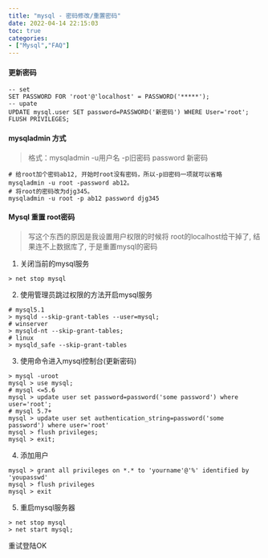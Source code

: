 ```yaml
---
title: "mysql - 密码修改/重置密码"
date: 2022-04-14 22:15:03
toc: true
categories:
- ["Mysql","FAQ"]
---
```


#### 更新密码



```
-- set
SET PASSWORD FOR 'root'@'localhost' = PASSWORD('*****');
-- upate
UPDATE mysql.user SET password=PASSWORD('新密码') WHERE User='root';
FLUSH PRIVILEGES;
```

#### mysqladmin 方式
> 格式：mysqladmin -u用户名 -p旧密码 password 新密码

```
# 给root加个密码ab12, 开始时root没有密码，所以-p旧密码一项就可以省略
mysqladmin -u root -password ab12。
# 将root的密码改为djg345。
mysqladmin -u root -p ab12 password djg345
```

#### Mysql 重置 root密码
> 写这个东西的原因是我设置用户权限的时候将 root的localhost给干掉了, 结果连不上数据库了, 于是重置mysql的密码

1. 关闭当前的mysql服务
```
> net stop mysql
```

2. 使用管理员跳过权限的方法开启mysql服务
```
# mysql5.1
> mysqld --skip-grant-tables --user=mysql;
# winserver
> mysqld-nt --skip-grant-tables;
# linux
> mysqld_safe --skip-grant-tables
```

3. 使用命令进入mysql控制台(更新密码)
```
> mysql -uroot
mysql > use mysql;
# mysql <=5.6
mysql > update user set password=password('some password') where user='root';
# mysql 5.7+
mysql > update user set authentication_string=password('some password') where user='root'
mysql > flush privileges;
mysql > exit;
```

4. 添加用户
```
mysql > grant all privileges on *.* to 'yourname'@'%' identified by 'youpasswd'
mysql > flush privileges
mysql > exit
```

5. 重启mysql服务器
```
> net stop mysql
> net start mysql;
```
重试登陆OK

